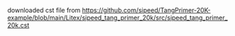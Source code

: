 downloaded cst file from
https://github.com/sipeed/TangPrimer-20K-example/blob/main/Litex/sipeed_tang_primer_20k/src/sipeed_tang_primer_20k.cst
